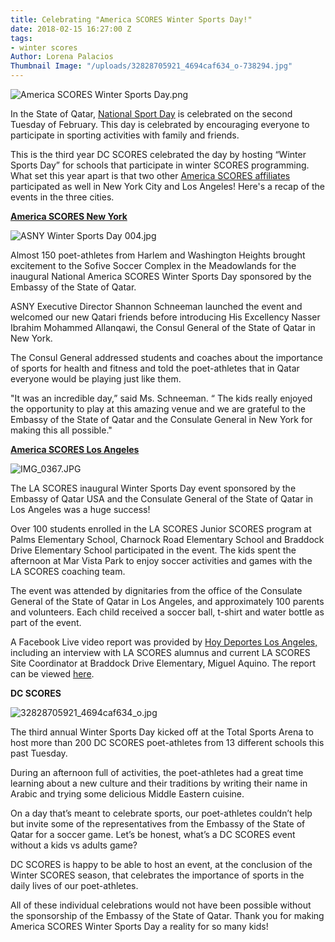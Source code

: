 ```yaml
---
title: Celebrating "America SCORES Winter Sports Day!"
date: 2018-02-15 16:27:00 Z
tags:
- winter scores
Author: Lorena Palacios
Thumbnail Image: "/uploads/32828705921_4694caf634_o-738294.jpg"
---
```


![America SCORES Winter Sports Day.png](/uploads/America%20SCORES%20Winter%20Sports%20Day.png)

In the State of Qatar, [National Sport Day](http://portal.www.gov.qa/wps/portal/about-qatar/nationalsportday) is celebrated on the second Tuesday of February. This day is celebrated by encouraging everyone to participate in sporting activities with family and friends.

This is the third year DC SCORES celebrated the day by hosting “Winter Sports Day” for schools that participate in winter SCORES programming. What set this year apart is that two other [America SCORES affiliates](http://www.americascores.org/affiliates) participated as well in New York City and Los Angeles! Here's a recap of the events in the three cities.

**[America SCORES New York](http://www.newyorkscores.org/)**

![ASNY Winter Sports Day 004.jpg](/uploads/ASNY%20Winter%20Sports%20Day%20004.jpg)

Almost 150 poet-athletes from Harlem and Washington Heights brought excitement to the Sofive Soccer Complex in the Meadowlands for the inaugural National America SCORES Winter Sports Day sponsored by the Embassy of the State of Qatar.

ASNY Executive Director Shannon Schneeman launched the event and welcomed our new Qatari friends before introducing His Excellency Nasser Ibrahim Mohammed Allanqawi, the Consul General of the State of Qatar in New York.

The Consul General addressed students and coaches about the importance of sports for health and fitness and told the poet-athletes that in Qatar everyone would be playing just like them.

"It was an incredible day,” said Ms. Schneeman. “ The kids really enjoyed the opportunity to play at this amazing venue and we are grateful to the Embassy of the State of Qatar and the Consulate General in New York for making this all possible."

**[America SCORES Los Angeles](https://www.lascores.org/)**

![IMG_0367.JPG](/uploads/IMG_0367.JPG)

The LA SCORES inaugural Winter Sports Day event sponsored by the Embassy of Qatar USA and the Consulate General of the State of Qatar in Los Angeles was a huge success!

Over 100 students enrolled in the LA SCORES Junior SCORES program at Palms Elementary School, Charnock Road Elementary School and Braddock Drive Elementary School participated in the event. The kids spent the afternoon at Mar Vista Park to enjoy soccer activities and games with the LA SCORES coaching team.

The event was attended by dignitaries from the office of the Consulate General of the State of Qatar in Los Angeles, and approximately 100 parents and volunteers. Each child received a soccer ball, t-shirt and water bottle as part of the event.

A Facebook Live video report was provided by [Hoy Deportes Los Angeles, ](http://www.hoylosangeles.com/deportes/)including an interview with LA SCORES alumnus and current LA SCORES Site Coordinator at Braddock Drive Elementary, Miguel Aquino. The report can be viewed [here](https://www.facebook.com/hoydeportes1/videos/2456036611288659/).

**DC SCORES**

![32828705921_4694caf634_o.jpg](/uploads/32828705921_4694caf634_o.jpg)

The third annual Winter Sports Day kicked off at the Total Sports Arena to host more than 200 DC SCORES poet-athletes from 13 different schools this past Tuesday.

During an afternoon full of activities, the poet-athletes had a great time learning about a new culture and their traditions by writing their name in Arabic and trying some delicious Middle Eastern cuisine.

On a day that’s meant to celebrate sports, our poet-athletes couldn’t help but invite some of the representatives from the Embassy of the State of Qatar for a soccer game. Let’s be honest, what’s a DC SCORES event without a kids vs adults game?

DC SCORES is happy to be able to host an event, at the conclusion of the Winter SCORES season, that celebrates the importance of sports in the daily lives of our poet-athletes.

All of these individual celebrations would not have been possible without the sponsorship of the Embassy of the State of Qatar. Thank you for making America SCORES Winter Sports Day a reality for so many kids!
